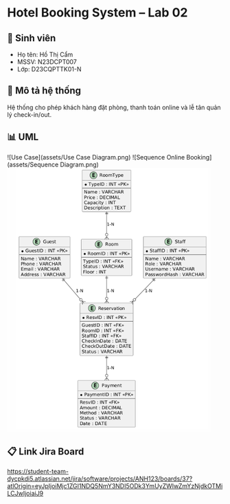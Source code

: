 # Hotel Booking System – Lab 02

## 👤 Sinh viên
- Họ tên: Hồ Thị Cẩm 
- MSSV: N23DCPT007  
- Lớp: D23CQPTTK01-N  

## 🏨 Mô tả hệ thống
Hệ thống cho phép khách hàng đặt phòng, thanh toán online và lễ tân quản lý check-in/out.

## 📊 UML
![Use Case](assets/Use Case Diagram.png)
![Sequence Online Booking](assets/Sequence Diagram.png)
![ERD](assets/ERD.png)

## 📋 Link Jira Board
https://student-team-dycpkdi5.atlassian.net/jira/software/projects/ANH123/boards/37?atlOrigin=eyJpIjoiMjc1ZGI1NDQ5NmY3NDI5ODk3YmUyZWIwZmYzNjdkOTMiLCJwIjoiaiJ9
